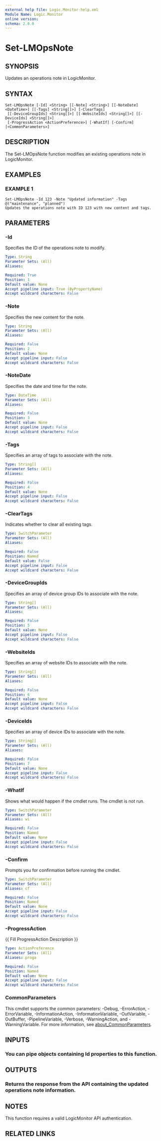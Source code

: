 ```yaml
---
external help file: Logic.Monitor-help.xml
Module Name: Logic.Monitor
online version:
schema: 2.0.0
---
```


# Set-LMOpsNote

## SYNOPSIS
Updates an operations note in LogicMonitor.

## SYNTAX

```
Set-LMOpsNote [-Id] <String> [[-Note] <String>] [[-NoteDate] <DateTime>] [[-Tags] <String[]>] [-ClearTags]
 [[-DeviceGroupIds] <String[]>] [[-WebsiteIds] <String[]>] [[-DeviceIds] <String[]>]
 [-ProgressAction <ActionPreference>] [-WhatIf] [-Confirm] [<CommonParameters>]
```

## DESCRIPTION
The Set-LMOpsNote function modifies an existing operations note in LogicMonitor.

## EXAMPLES

### EXAMPLE 1
```
Set-LMOpsNote -Id 123 -Note "Updated information" -Tags @("maintenance", "planned")
Updates the operations note with ID 123 with new content and tags.
```

## PARAMETERS

### -Id
Specifies the ID of the operations note to modify.

```yaml
Type: String
Parameter Sets: (All)
Aliases:

Required: True
Position: 1
Default value: None
Accept pipeline input: True (ByPropertyName)
Accept wildcard characters: False
```

### -Note
Specifies the new content for the note.

```yaml
Type: String
Parameter Sets: (All)
Aliases:

Required: False
Position: 2
Default value: None
Accept pipeline input: False
Accept wildcard characters: False
```

### -NoteDate
Specifies the date and time for the note.

```yaml
Type: DateTime
Parameter Sets: (All)
Aliases:

Required: False
Position: 3
Default value: None
Accept pipeline input: False
Accept wildcard characters: False
```

### -Tags
Specifies an array of tags to associate with the note.

```yaml
Type: String[]
Parameter Sets: (All)
Aliases:

Required: False
Position: 4
Default value: None
Accept pipeline input: False
Accept wildcard characters: False
```

### -ClearTags
Indicates whether to clear all existing tags.

```yaml
Type: SwitchParameter
Parameter Sets: (All)
Aliases:

Required: False
Position: Named
Default value: False
Accept pipeline input: False
Accept wildcard characters: False
```

### -DeviceGroupIds
Specifies an array of device group IDs to associate with the note.

```yaml
Type: String[]
Parameter Sets: (All)
Aliases:

Required: False
Position: 5
Default value: None
Accept pipeline input: False
Accept wildcard characters: False
```

### -WebsiteIds
Specifies an array of website IDs to associate with the note.

```yaml
Type: String[]
Parameter Sets: (All)
Aliases:

Required: False
Position: 6
Default value: None
Accept pipeline input: False
Accept wildcard characters: False
```

### -DeviceIds
Specifies an array of device IDs to associate with the note.

```yaml
Type: String[]
Parameter Sets: (All)
Aliases:

Required: False
Position: 7
Default value: None
Accept pipeline input: False
Accept wildcard characters: False
```

### -WhatIf
Shows what would happen if the cmdlet runs. The cmdlet is not run.

```yaml
Type: SwitchParameter
Parameter Sets: (All)
Aliases: wi

Required: False
Position: Named
Default value: None
Accept pipeline input: False
Accept wildcard characters: False
```

### -Confirm
Prompts you for confirmation before running the cmdlet.

```yaml
Type: SwitchParameter
Parameter Sets: (All)
Aliases: cf

Required: False
Position: Named
Default value: None
Accept pipeline input: False
Accept wildcard characters: False
```

### -ProgressAction
{{ Fill ProgressAction Description }}

```yaml
Type: ActionPreference
Parameter Sets: (All)
Aliases: proga

Required: False
Position: Named
Default value: None
Accept pipeline input: False
Accept wildcard characters: False
```

### CommonParameters
This cmdlet supports the common parameters: -Debug, -ErrorAction, -ErrorVariable, -InformationAction, -InformationVariable, -OutVariable, -OutBuffer, -PipelineVariable, -Verbose, -WarningAction, and -WarningVariable. For more information, see [about_CommonParameters](http://go.microsoft.com/fwlink/?LinkID=113216).

## INPUTS

### You can pipe objects containing Id properties to this function.
## OUTPUTS

### Returns the response from the API containing the updated operations note information.
## NOTES
This function requires a valid LogicMonitor API authentication.

## RELATED LINKS
